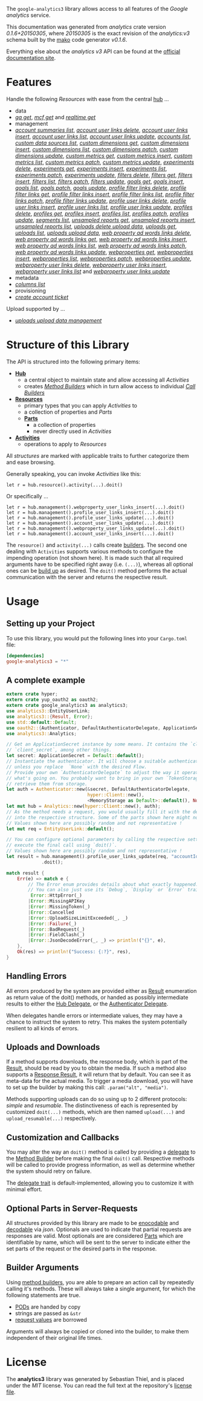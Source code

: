 <!---
DO NOT EDIT !
This file was generated automatically from 'src/mako/api/README.md.mako'
DO NOT EDIT !
-->
The `google-analytics3` library allows access to all features of the *Google analytics* service.

This documentation was generated from *analytics* crate version *0.1.6+20150305*, where *20150305* is the exact revision of the *analytics:v3* schema built by the [mako](http://www.makotemplates.org/) code generator *v0.1.6*.

Everything else about the *analytics* *v3* API can be found at the
[official documentation site](https://developers.google.com/analytics/).
# Features

Handle the following *Resources* with ease from the central [hub](http://byron.github.io/google-apis-rs/google_analytics3/struct.Analytics.html) ... 

* data
 * [*ga get*](http://byron.github.io/google-apis-rs/google_analytics3/struct.DataGaGetCall.html), [*mcf get*](http://byron.github.io/google-apis-rs/google_analytics3/struct.DataMcfGetCall.html) and [*realtime get*](http://byron.github.io/google-apis-rs/google_analytics3/struct.DataRealtimeGetCall.html)
* management
 * [*account summaries list*](http://byron.github.io/google-apis-rs/google_analytics3/struct.ManagementAccountSummaryListCall.html), [*account user links delete*](http://byron.github.io/google-apis-rs/google_analytics3/struct.ManagementAccountUserLinkDeleteCall.html), [*account user links insert*](http://byron.github.io/google-apis-rs/google_analytics3/struct.ManagementAccountUserLinkInsertCall.html), [*account user links list*](http://byron.github.io/google-apis-rs/google_analytics3/struct.ManagementAccountUserLinkListCall.html), [*account user links update*](http://byron.github.io/google-apis-rs/google_analytics3/struct.ManagementAccountUserLinkUpdateCall.html), [*accounts list*](http://byron.github.io/google-apis-rs/google_analytics3/struct.ManagementAccountListCall.html), [*custom data sources list*](http://byron.github.io/google-apis-rs/google_analytics3/struct.ManagementCustomDataSourceListCall.html), [*custom dimensions get*](http://byron.github.io/google-apis-rs/google_analytics3/struct.ManagementCustomDimensionGetCall.html), [*custom dimensions insert*](http://byron.github.io/google-apis-rs/google_analytics3/struct.ManagementCustomDimensionInsertCall.html), [*custom dimensions list*](http://byron.github.io/google-apis-rs/google_analytics3/struct.ManagementCustomDimensionListCall.html), [*custom dimensions patch*](http://byron.github.io/google-apis-rs/google_analytics3/struct.ManagementCustomDimensionPatchCall.html), [*custom dimensions update*](http://byron.github.io/google-apis-rs/google_analytics3/struct.ManagementCustomDimensionUpdateCall.html), [*custom metrics get*](http://byron.github.io/google-apis-rs/google_analytics3/struct.ManagementCustomMetricGetCall.html), [*custom metrics insert*](http://byron.github.io/google-apis-rs/google_analytics3/struct.ManagementCustomMetricInsertCall.html), [*custom metrics list*](http://byron.github.io/google-apis-rs/google_analytics3/struct.ManagementCustomMetricListCall.html), [*custom metrics patch*](http://byron.github.io/google-apis-rs/google_analytics3/struct.ManagementCustomMetricPatchCall.html), [*custom metrics update*](http://byron.github.io/google-apis-rs/google_analytics3/struct.ManagementCustomMetricUpdateCall.html), [*experiments delete*](http://byron.github.io/google-apis-rs/google_analytics3/struct.ManagementExperimentDeleteCall.html), [*experiments get*](http://byron.github.io/google-apis-rs/google_analytics3/struct.ManagementExperimentGetCall.html), [*experiments insert*](http://byron.github.io/google-apis-rs/google_analytics3/struct.ManagementExperimentInsertCall.html), [*experiments list*](http://byron.github.io/google-apis-rs/google_analytics3/struct.ManagementExperimentListCall.html), [*experiments patch*](http://byron.github.io/google-apis-rs/google_analytics3/struct.ManagementExperimentPatchCall.html), [*experiments update*](http://byron.github.io/google-apis-rs/google_analytics3/struct.ManagementExperimentUpdateCall.html), [*filters delete*](http://byron.github.io/google-apis-rs/google_analytics3/struct.ManagementFilterDeleteCall.html), [*filters get*](http://byron.github.io/google-apis-rs/google_analytics3/struct.ManagementFilterGetCall.html), [*filters insert*](http://byron.github.io/google-apis-rs/google_analytics3/struct.ManagementFilterInsertCall.html), [*filters list*](http://byron.github.io/google-apis-rs/google_analytics3/struct.ManagementFilterListCall.html), [*filters patch*](http://byron.github.io/google-apis-rs/google_analytics3/struct.ManagementFilterPatchCall.html), [*filters update*](http://byron.github.io/google-apis-rs/google_analytics3/struct.ManagementFilterUpdateCall.html), [*goals get*](http://byron.github.io/google-apis-rs/google_analytics3/struct.ManagementGoalGetCall.html), [*goals insert*](http://byron.github.io/google-apis-rs/google_analytics3/struct.ManagementGoalInsertCall.html), [*goals list*](http://byron.github.io/google-apis-rs/google_analytics3/struct.ManagementGoalListCall.html), [*goals patch*](http://byron.github.io/google-apis-rs/google_analytics3/struct.ManagementGoalPatchCall.html), [*goals update*](http://byron.github.io/google-apis-rs/google_analytics3/struct.ManagementGoalUpdateCall.html), [*profile filter links delete*](http://byron.github.io/google-apis-rs/google_analytics3/struct.ManagementProfileFilterLinkDeleteCall.html), [*profile filter links get*](http://byron.github.io/google-apis-rs/google_analytics3/struct.ManagementProfileFilterLinkGetCall.html), [*profile filter links insert*](http://byron.github.io/google-apis-rs/google_analytics3/struct.ManagementProfileFilterLinkInsertCall.html), [*profile filter links list*](http://byron.github.io/google-apis-rs/google_analytics3/struct.ManagementProfileFilterLinkListCall.html), [*profile filter links patch*](http://byron.github.io/google-apis-rs/google_analytics3/struct.ManagementProfileFilterLinkPatchCall.html), [*profile filter links update*](http://byron.github.io/google-apis-rs/google_analytics3/struct.ManagementProfileFilterLinkUpdateCall.html), [*profile user links delete*](http://byron.github.io/google-apis-rs/google_analytics3/struct.ManagementProfileUserLinkDeleteCall.html), [*profile user links insert*](http://byron.github.io/google-apis-rs/google_analytics3/struct.ManagementProfileUserLinkInsertCall.html), [*profile user links list*](http://byron.github.io/google-apis-rs/google_analytics3/struct.ManagementProfileUserLinkListCall.html), [*profile user links update*](http://byron.github.io/google-apis-rs/google_analytics3/struct.ManagementProfileUserLinkUpdateCall.html), [*profiles delete*](http://byron.github.io/google-apis-rs/google_analytics3/struct.ManagementProfileDeleteCall.html), [*profiles get*](http://byron.github.io/google-apis-rs/google_analytics3/struct.ManagementProfileGetCall.html), [*profiles insert*](http://byron.github.io/google-apis-rs/google_analytics3/struct.ManagementProfileInsertCall.html), [*profiles list*](http://byron.github.io/google-apis-rs/google_analytics3/struct.ManagementProfileListCall.html), [*profiles patch*](http://byron.github.io/google-apis-rs/google_analytics3/struct.ManagementProfilePatchCall.html), [*profiles update*](http://byron.github.io/google-apis-rs/google_analytics3/struct.ManagementProfileUpdateCall.html), [*segments list*](http://byron.github.io/google-apis-rs/google_analytics3/struct.ManagementSegmentListCall.html), [*unsampled reports get*](http://byron.github.io/google-apis-rs/google_analytics3/struct.ManagementUnsampledReportGetCall.html), [*unsampled reports insert*](http://byron.github.io/google-apis-rs/google_analytics3/struct.ManagementUnsampledReportInsertCall.html), [*unsampled reports list*](http://byron.github.io/google-apis-rs/google_analytics3/struct.ManagementUnsampledReportListCall.html), [*uploads delete upload data*](http://byron.github.io/google-apis-rs/google_analytics3/struct.ManagementUploadDeleteUploadDataCall.html), [*uploads get*](http://byron.github.io/google-apis-rs/google_analytics3/struct.ManagementUploadGetCall.html), [*uploads list*](http://byron.github.io/google-apis-rs/google_analytics3/struct.ManagementUploadListCall.html), [*uploads upload data*](http://byron.github.io/google-apis-rs/google_analytics3/struct.ManagementUploadUploadDataCall.html), [*web property ad words links delete*](http://byron.github.io/google-apis-rs/google_analytics3/struct.ManagementWebPropertyAdWordsLinkDeleteCall.html), [*web property ad words links get*](http://byron.github.io/google-apis-rs/google_analytics3/struct.ManagementWebPropertyAdWordsLinkGetCall.html), [*web property ad words links insert*](http://byron.github.io/google-apis-rs/google_analytics3/struct.ManagementWebPropertyAdWordsLinkInsertCall.html), [*web property ad words links list*](http://byron.github.io/google-apis-rs/google_analytics3/struct.ManagementWebPropertyAdWordsLinkListCall.html), [*web property ad words links patch*](http://byron.github.io/google-apis-rs/google_analytics3/struct.ManagementWebPropertyAdWordsLinkPatchCall.html), [*web property ad words links update*](http://byron.github.io/google-apis-rs/google_analytics3/struct.ManagementWebPropertyAdWordsLinkUpdateCall.html), [*webproperties get*](http://byron.github.io/google-apis-rs/google_analytics3/struct.ManagementWebpropertyGetCall.html), [*webproperties insert*](http://byron.github.io/google-apis-rs/google_analytics3/struct.ManagementWebpropertyInsertCall.html), [*webproperties list*](http://byron.github.io/google-apis-rs/google_analytics3/struct.ManagementWebpropertyListCall.html), [*webproperties patch*](http://byron.github.io/google-apis-rs/google_analytics3/struct.ManagementWebpropertyPatchCall.html), [*webproperties update*](http://byron.github.io/google-apis-rs/google_analytics3/struct.ManagementWebpropertyUpdateCall.html), [*webproperty user links delete*](http://byron.github.io/google-apis-rs/google_analytics3/struct.ManagementWebpropertyUserLinkDeleteCall.html), [*webproperty user links insert*](http://byron.github.io/google-apis-rs/google_analytics3/struct.ManagementWebpropertyUserLinkInsertCall.html), [*webproperty user links list*](http://byron.github.io/google-apis-rs/google_analytics3/struct.ManagementWebpropertyUserLinkListCall.html) and [*webproperty user links update*](http://byron.github.io/google-apis-rs/google_analytics3/struct.ManagementWebpropertyUserLinkUpdateCall.html)
* metadata
 * [*columns list*](http://byron.github.io/google-apis-rs/google_analytics3/struct.MetadataColumnListCall.html)
* provisioning
 * [*create account ticket*](http://byron.github.io/google-apis-rs/google_analytics3/struct.ProvisioningCreateAccountTicketCall.html)


Upload supported by ...

* [*uploads upload data management*](http://byron.github.io/google-apis-rs/google_analytics3/struct.ManagementUploadUploadDataCall.html)



# Structure of this Library

The API is structured into the following primary items:

* **[Hub](http://byron.github.io/google-apis-rs/google_analytics3/struct.Analytics.html)**
    * a central object to maintain state and allow accessing all *Activities*
    * creates [*Method Builders*](http://byron.github.io/google-apis-rs/google_analytics3/trait.MethodsBuilder.html) which in turn
      allow access to individual [*Call Builders*](http://byron.github.io/google-apis-rs/google_analytics3/trait.CallBuilder.html)
* **[Resources](http://byron.github.io/google-apis-rs/google_analytics3/trait.Resource.html)**
    * primary types that you can apply *Activities* to
    * a collection of properties and *Parts*
    * **[Parts](http://byron.github.io/google-apis-rs/google_analytics3/trait.Part.html)**
        * a collection of properties
        * never directly used in *Activities*
* **[Activities](http://byron.github.io/google-apis-rs/google_analytics3/trait.CallBuilder.html)**
    * operations to apply to *Resources*

All *structures* are marked with applicable traits to further categorize them and ease browsing.

Generally speaking, you can invoke *Activities* like this:

```Rust,ignore
let r = hub.resource().activity(...).doit()
```

Or specifically ...

```ignore
let r = hub.management().webproperty_user_links_insert(...).doit()
let r = hub.management().profile_user_links_insert(...).doit()
let r = hub.management().profile_user_links_update(...).doit()
let r = hub.management().account_user_links_update(...).doit()
let r = hub.management().webproperty_user_links_update(...).doit()
let r = hub.management().account_user_links_insert(...).doit()
```

The `resource()` and `activity(...)` calls create [builders][builder-pattern]. The second one dealing with `Activities` 
supports various methods to configure the impending operation (not shown here). It is made such that all required arguments have to be 
specified right away (i.e. `(...)`), whereas all optional ones can be [build up][builder-pattern] as desired.
The `doit()` method performs the actual communication with the server and returns the respective result.

# Usage

## Setting up your Project

To use this library, you would put the following lines into your `Cargo.toml` file:

```toml
[dependencies]
google-analytics3 = "*"
```

## A complete example

```Rust
extern crate hyper;
extern crate yup_oauth2 as oauth2;
extern crate google_analytics3 as analytics3;
use analytics3::EntityUserLink;
use analytics3::{Result, Error};
use std::default::Default;
use oauth2::{Authenticator, DefaultAuthenticatorDelegate, ApplicationSecret, MemoryStorage};
use analytics3::Analytics;

// Get an ApplicationSecret instance by some means. It contains the `client_id` and 
// `client_secret`, among other things.
let secret: ApplicationSecret = Default::default();
// Instantiate the authenticator. It will choose a suitable authentication flow for you, 
// unless you replace  `None` with the desired Flow.
// Provide your own `AuthenticatorDelegate` to adjust the way it operates and get feedback about 
// what's going on. You probably want to bring in your own `TokenStorage` to persist tokens and
// retrieve them from storage.
let auth = Authenticator::new(&secret, DefaultAuthenticatorDelegate,
                              hyper::Client::new(),
                              <MemoryStorage as Default>::default(), None);
let mut hub = Analytics::new(hyper::Client::new(), auth);
// As the method needs a request, you would usually fill it with the desired information
// into the respective structure. Some of the parts shown here might not be applicable !
// Values shown here are possibly random and not representative !
let mut req = EntityUserLink::default();

// You can configure optional parameters by calling the respective setters at will, and
// execute the final call using `doit()`.
// Values shown here are possibly random and not representative !
let result = hub.management().profile_user_links_update(req, "accountId", "webPropertyId", "profileId", "linkId")
             .doit();

match result {
    Err(e) => match e {
        // The Error enum provides details about what exactly happened.
        // You can also just use its `Debug`, `Display` or `Error` traits
         Error::HttpError(_)
        |Error::MissingAPIKey
        |Error::MissingToken(_)
        |Error::Cancelled
        |Error::UploadSizeLimitExceeded(_, _)
        |Error::Failure(_)
        |Error::BadRequest(_)
        |Error::FieldClash(_)
        |Error::JsonDecodeError(_, _) => println!("{}", e),
    },
    Ok(res) => println!("Success: {:?}", res),
}

```
## Handling Errors

All errors produced by the system are provided either as [Result](http://byron.github.io/google-apis-rs/google_analytics3/enum.Result.html) enumeration as return value of 
the doit() methods, or handed as possibly intermediate results to either the 
[Hub Delegate](http://byron.github.io/google-apis-rs/google_analytics3/trait.Delegate.html), or the [Authenticator Delegate](http://byron.github.io/google-apis-rs/google_analytics3/../yup-oauth2/trait.AuthenticatorDelegate.html).

When delegates handle errors or intermediate values, they may have a chance to instruct the system to retry. This 
makes the system potentially resilient to all kinds of errors.

## Uploads and Downloads
If a method supports downloads, the response body, which is part of the [Result](http://byron.github.io/google-apis-rs/google_analytics3/enum.Result.html), should be
read by you to obtain the media.
If such a method also supports a [Response Result](http://byron.github.io/google-apis-rs/google_analytics3/trait.ResponseResult.html), it will return that by default.
You can see it as meta-data for the actual media. To trigger a media download, you will have to set up the builder by making
this call: `.param("alt", "media")`.

Methods supporting uploads can do so using up to 2 different protocols: 
*simple* and *resumable*. The distinctiveness of each is represented by customized 
`doit(...)` methods, which are then named `upload(...)` and `upload_resumable(...)` respectively.

## Customization and Callbacks

You may alter the way an `doit()` method is called by providing a [delegate](http://byron.github.io/google-apis-rs/google_analytics3/trait.Delegate.html) to the 
[Method Builder](http://byron.github.io/google-apis-rs/google_analytics3/trait.CallBuilder.html) before making the final `doit()` call. 
Respective methods will be called to provide progress information, as well as determine whether the system should 
retry on failure.

The [delegate trait](http://byron.github.io/google-apis-rs/google_analytics3/trait.Delegate.html) is default-implemented, allowing you to customize it with minimal effort.

## Optional Parts in Server-Requests

All structures provided by this library are made to be [enocodable](http://byron.github.io/google-apis-rs/google_analytics3/trait.RequestValue.html) and 
[decodable](http://byron.github.io/google-apis-rs/google_analytics3/trait.ResponseResult.html) via *json*. Optionals are used to indicate that partial requests are responses 
are valid.
Most optionals are are considered [Parts](http://byron.github.io/google-apis-rs/google_analytics3/trait.Part.html) which are identifiable by name, which will be sent to 
the server to indicate either the set parts of the request or the desired parts in the response.

## Builder Arguments

Using [method builders](http://byron.github.io/google-apis-rs/google_analytics3/trait.CallBuilder.html), you are able to prepare an action call by repeatedly calling it's methods.
These will always take a single argument, for which the following statements are true.

* [PODs][wiki-pod] are handed by copy
* strings are passed as `&str`
* [request values](http://byron.github.io/google-apis-rs/google_analytics3/trait.RequestValue.html) are borrowed

Arguments will always be copied or cloned into the builder, to make them independent of their original life times.

[wiki-pod]: http://en.wikipedia.org/wiki/Plain_old_data_structure
[builder-pattern]: http://en.wikipedia.org/wiki/Builder_pattern
[google-go-api]: https://github.com/google/google-api-go-client

# License
The **analytics3** library was generated by Sebastian Thiel, and is placed 
under the *MIT* license.
You can read the full text at the repository's [license file][repo-license].

[repo-license]: https://github.com/Byron/google-apis-rs/LICENSE.md
